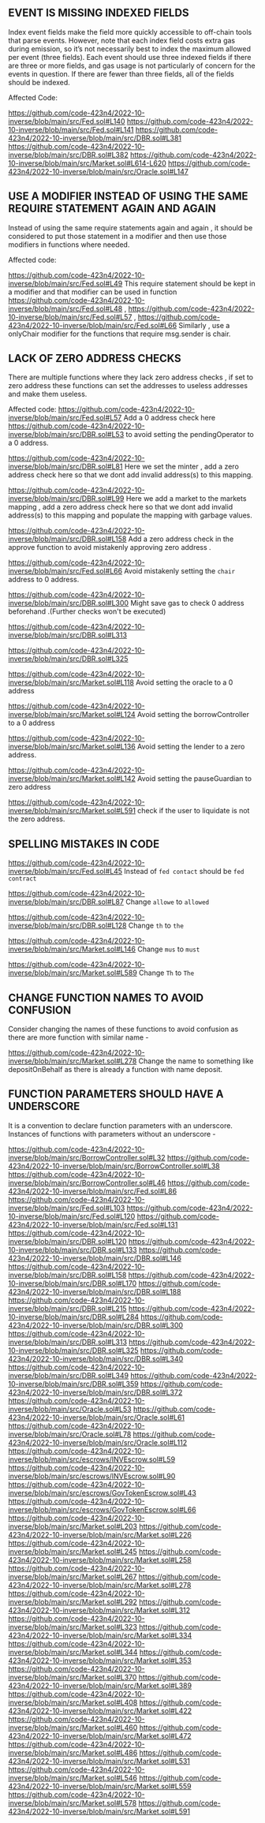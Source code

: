 ## EVENT IS MISSING INDEXED FIELDS

Index event fields make the field more quickly accessible to off-chain tools that parse events. However, note that each index field costs extra gas during emission, so it’s not necessarily best to index the maximum allowed per event (three fields). Each event should use three indexed fields if there are three or more fields, and gas usage is not particularly of concern for the events in question. If there are fewer than three fields, all of the fields should be indexed.

Affected Code:

https://github.com/code-423n4/2022-10-inverse/blob/main/src/Fed.sol#L140
https://github.com/code-423n4/2022-10-inverse/blob/main/src/Fed.sol#L141
https://github.com/code-423n4/2022-10-inverse/blob/main/src/DBR.sol#L381
https://github.com/code-423n4/2022-10-inverse/blob/main/src/DBR.sol#L382
https://github.com/code-423n4/2022-10-inverse/blob/main/src/Market.sol#L614-L620
https://github.com/code-423n4/2022-10-inverse/blob/main/src/Oracle.sol#L147


##  USE A MODIFIER INSTEAD OF USING THE SAME REQUIRE STATEMENT AGAIN AND AGAIN

Instead of using the same require statements again and again , it should be considered to put those statement in a modifier and then use those 
modifiers in functions where needed.

Affected code:

https://github.com/code-423n4/2022-10-inverse/blob/main/src/Fed.sol#L49
This require statement should be kept in a modifier and that modifier can be used in function  https://github.com/code-423n4/2022-10-inverse/blob/main/src/Fed.sol#L48 , https://github.com/code-423n4/2022-10-inverse/blob/main/src/Fed.sol#L57 , 
https://github.com/code-423n4/2022-10-inverse/blob/main/src/Fed.sol#L66
Similarly  , use a onlyChair modifier for the functions that require msg.sender is chair.

## LACK OF ZERO ADDRESS CHECKS

There are multiple functions where they lack zero address checks , if set to zero address these functions can set the addresses to useless addresses and make them useless.

Affected code:
https://github.com/code-423n4/2022-10-inverse/blob/main/src/Fed.sol#L57
Add a 0 address check here https://github.com/code-423n4/2022-10-inverse/blob/main/src/DBR.sol#L53 to avoid setting the pendingOperator to a 0 address.

https://github.com/code-423n4/2022-10-inverse/blob/main/src/DBR.sol#L81 Here we set the minter  , add a zero address check here so that we dont 
add invalid address(s) to this mapping.

https://github.com/code-423n4/2022-10-inverse/blob/main/src/DBR.sol#L99
Here we add a market to the markets mapping  ,   add a zero address check here so that we dont 
add invalid address(s) to this mapping and populate the mapping with garbage values.

https://github.com/code-423n4/2022-10-inverse/blob/main/src/DBR.sol#L158
Add a zero address check in the approve function to avoid mistakenly approving zero address .

https://github.com/code-423n4/2022-10-inverse/blob/main/src/Fed.sol#L66
Avoid mistakenly setting the `chair` address to 0 address.

https://github.com/code-423n4/2022-10-inverse/blob/main/src/DBR.sol#L300
Might save gas to check 0 address beforehand .(Further checks won't be executed)

https://github.com/code-423n4/2022-10-inverse/blob/main/src/DBR.sol#L313

https://github.com/code-423n4/2022-10-inverse/blob/main/src/DBR.sol#L325

https://github.com/code-423n4/2022-10-inverse/blob/main/src/Market.sol#L118
Avoid setting the oracle to a 0 address

https://github.com/code-423n4/2022-10-inverse/blob/main/src/Market.sol#L124
Avoid setting the borrowController to a 0 address

https://github.com/code-423n4/2022-10-inverse/blob/main/src/Market.sol#L136
Avoid setting the lender to a zero address.

https://github.com/code-423n4/2022-10-inverse/blob/main/src/Market.sol#L142
Avoid setting the pauseGuardian to zero address

https://github.com/code-423n4/2022-10-inverse/blob/main/src/Market.sol#L591
check if the user to liquidate is not the zero address.

## SPELLING MISTAKES IN CODE

https://github.com/code-423n4/2022-10-inverse/blob/main/src/Fed.sol#L45
Instead of `fed contact` should be `fed contract`

https://github.com/code-423n4/2022-10-inverse/blob/main/src/DBR.sol#L87
Change `allowe` to `allowed`

https://github.com/code-423n4/2022-10-inverse/blob/main/src/DBR.sol#L128
Change `th` to `the`

https://github.com/code-423n4/2022-10-inverse/blob/main/src/Market.sol#L146
Change `mus` to `must`

https://github.com/code-423n4/2022-10-inverse/blob/main/src/Market.sol#L589
Change `Th` to `The`

## CHANGE FUNCTION NAMES TO AVOID CONFUSION

Consider changing the names of these functions to avoid confusion as there are more function with similar name -

https://github.com/code-423n4/2022-10-inverse/blob/main/src/Market.sol#L278
Change the name to something like depositOnBehalf as there is already a function with name deposit.


## FUNCTION PARAMETERS SHOULD HAVE A UNDERSCORE

It is a convention to declare function parameters with an underscore. Instances of functions with parameters without an underscore - 

https://github.com/code-423n4/2022-10-inverse/blob/main/src/BorrowController.sol#L32
https://github.com/code-423n4/2022-10-inverse/blob/main/src/BorrowController.sol#L38
https://github.com/code-423n4/2022-10-inverse/blob/main/src/BorrowController.sol#L46
https://github.com/code-423n4/2022-10-inverse/blob/main/src/Fed.sol#L86
https://github.com/code-423n4/2022-10-inverse/blob/main/src/Fed.sol#L103
https://github.com/code-423n4/2022-10-inverse/blob/main/src/Fed.sol#L120
https://github.com/code-423n4/2022-10-inverse/blob/main/src/Fed.sol#L131
https://github.com/code-423n4/2022-10-inverse/blob/main/src/DBR.sol#L120
https://github.com/code-423n4/2022-10-inverse/blob/main/src/DBR.sol#L133
https://github.com/code-423n4/2022-10-inverse/blob/main/src/DBR.sol#L146
https://github.com/code-423n4/2022-10-inverse/blob/main/src/DBR.sol#L158
https://github.com/code-423n4/2022-10-inverse/blob/main/src/DBR.sol#L170
https://github.com/code-423n4/2022-10-inverse/blob/main/src/DBR.sol#L188
https://github.com/code-423n4/2022-10-inverse/blob/main/src/DBR.sol#L215
https://github.com/code-423n4/2022-10-inverse/blob/main/src/DBR.sol#L284
https://github.com/code-423n4/2022-10-inverse/blob/main/src/DBR.sol#L300
https://github.com/code-423n4/2022-10-inverse/blob/main/src/DBR.sol#L313
https://github.com/code-423n4/2022-10-inverse/blob/main/src/DBR.sol#L325
https://github.com/code-423n4/2022-10-inverse/blob/main/src/DBR.sol#L340
https://github.com/code-423n4/2022-10-inverse/blob/main/src/DBR.sol#L349
https://github.com/code-423n4/2022-10-inverse/blob/main/src/DBR.sol#L359
https://github.com/code-423n4/2022-10-inverse/blob/main/src/DBR.sol#L372
https://github.com/code-423n4/2022-10-inverse/blob/main/src/Oracle.sol#L53
https://github.com/code-423n4/2022-10-inverse/blob/main/src/Oracle.sol#L61
https://github.com/code-423n4/2022-10-inverse/blob/main/src/Oracle.sol#L78
https://github.com/code-423n4/2022-10-inverse/blob/main/src/Oracle.sol#L112
https://github.com/code-423n4/2022-10-inverse/blob/main/src/escrows/INVEscrow.sol#L59
https://github.com/code-423n4/2022-10-inverse/blob/main/src/escrows/INVEscrow.sol#L90
https://github.com/code-423n4/2022-10-inverse/blob/main/src/escrows/GovTokenEscrow.sol#L43
https://github.com/code-423n4/2022-10-inverse/blob/main/src/escrows/GovTokenEscrow.sol#L66
https://github.com/code-423n4/2022-10-inverse/blob/main/src/Market.sol#L203
https://github.com/code-423n4/2022-10-inverse/blob/main/src/Market.sol#L226
https://github.com/code-423n4/2022-10-inverse/blob/main/src/Market.sol#L245
https://github.com/code-423n4/2022-10-inverse/blob/main/src/Market.sol#L258
https://github.com/code-423n4/2022-10-inverse/blob/main/src/Market.sol#L267
https://github.com/code-423n4/2022-10-inverse/blob/main/src/Market.sol#L278
https://github.com/code-423n4/2022-10-inverse/blob/main/src/Market.sol#L292
https://github.com/code-423n4/2022-10-inverse/blob/main/src/Market.sol#L312
https://github.com/code-423n4/2022-10-inverse/blob/main/src/Market.sol#L323
https://github.com/code-423n4/2022-10-inverse/blob/main/src/Market.sol#L334
https://github.com/code-423n4/2022-10-inverse/blob/main/src/Market.sol#L344
https://github.com/code-423n4/2022-10-inverse/blob/main/src/Market.sol#L353
https://github.com/code-423n4/2022-10-inverse/blob/main/src/Market.sol#L370
https://github.com/code-423n4/2022-10-inverse/blob/main/src/Market.sol#L389
https://github.com/code-423n4/2022-10-inverse/blob/main/src/Market.sol#L408
https://github.com/code-423n4/2022-10-inverse/blob/main/src/Market.sol#L422
https://github.com/code-423n4/2022-10-inverse/blob/main/src/Market.sol#L460
https://github.com/code-423n4/2022-10-inverse/blob/main/src/Market.sol#L472
https://github.com/code-423n4/2022-10-inverse/blob/main/src/Market.sol#L486
https://github.com/code-423n4/2022-10-inverse/blob/main/src/Market.sol#L531
https://github.com/code-423n4/2022-10-inverse/blob/main/src/Market.sol#L546
https://github.com/code-423n4/2022-10-inverse/blob/main/src/Market.sol#L559
https://github.com/code-423n4/2022-10-inverse/blob/main/src/Market.sol#L578
https://github.com/code-423n4/2022-10-inverse/blob/main/src/Market.sol#L591




 
